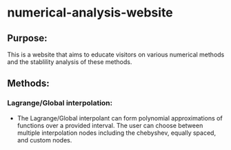 # numerical-analysis-website

## Purpose:
This is a website that aims to educate visitors on various numerical methods and the stablility analysis of these methods. 

## Methods: 

### Lagrange/Global interpolation: 
* The Lagrange/Global interpolant can form polynomial approximations of functions over a    provided interval. The user can choose between multiple interpolation nodes including the chebyshev, equally spaced, and custom nodes. 


  
